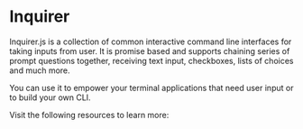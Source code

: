 # Inquirer

Inquirer.js is a collection of common interactive command line interfaces for taking inputs from user. It is promise based and supports chaining series of prompt questions together, receiving text input, checkboxes, lists of choices and much more.

You can use it to empower your terminal applications that need user input or to build your own CLI.

Visit the following resources to learn more: